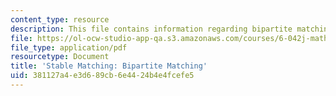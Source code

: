 ```yaml
---
content_type: resource
description: This file contains information regarding bipartite matching.
file: https://ol-ocw-studio-app-qa.s3.amazonaws.com/courses/6-042j-mathematics-for-computer-science-spring-2015/381127a4e3d689cb6e4424b4e4fcefe5_MIT6_042JS15_bip_mtchig.pdf
file_type: application/pdf
resourcetype: Document
title: 'Stable Matching: Bipartite Matching'
uid: 381127a4-e3d6-89cb-6e44-24b4e4fcefe5
---
```

